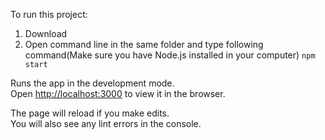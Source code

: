 To run this project:

1. Download 
2. Open command line in the same folder and type following command(Make sure you have Node.js installed in your computer)
 `npm start`

Runs the app in the development mode.<br>
Open [http://localhost:3000](http://localhost:3000) to view it in the browser.

The page will reload if you make edits.<br>
You will also see any lint errors in the console.

